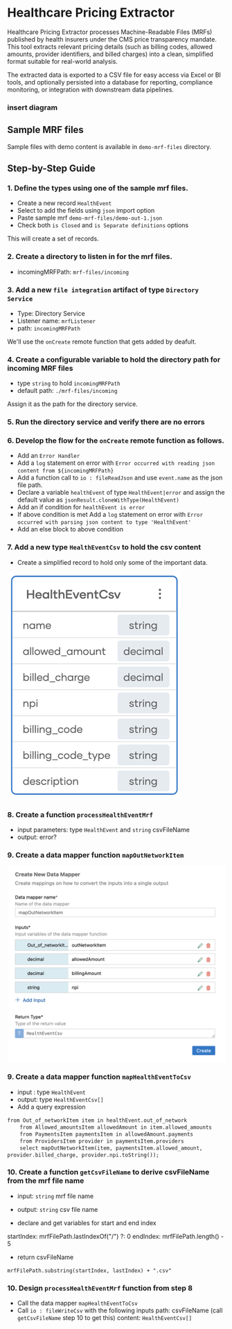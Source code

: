 # Healthcare Pricing Extractor

Healthcare Pricing Extractor processes Machine-Readable Files (MRFs) published by health insurers under the CMS price transparency mandate. This tool extracts relevant pricing details (such as billing codes, allowed amounts, provider identifiers, and billed charges) into a clean, simplified format suitable for real-world analysis.

The extracted data is exported to a CSV file for easy access via Excel or BI tools, and optionally persisted into a database for reporting, compliance monitoring, or integration with downstream data pipelines.

### insert diagram

## Sample MRF files

Sample files with demo content is available in `demo-mrf-files` directory.

## Step-by-Step Guide

### 1. Define the types using one of the sample mrf files. 

- Create a new record `HealthEvent`
- Select to add the fields using `json` import option
- Paste sample mrf `demo-mrf-files/demo-out-1.json`
- Check both `is Closed` and `is Separate definitions` options

This will create a set of records.

### 2. Create a directory to listen in for the mrf files.

- incomingMRFPath: `mrf-files/incoming`

### 3. Add a new `file integration` artifact of type `Directory Service`

- Type:  Directory Service
- Listener name: `mrfListener`
- path: `incomingMRFPath`

We'll use the `onCreate` remote function that gets added by deafult.

### 4. Create a configurable variable to hold the directory path for incoming MRF files
- type `string` to hold `incomingMRFPath`
- default path: `./mrf-files/incoming`

Assign it as the path for the directory service.

### 5. Run the directory service and verify there are no errors

### 6. Develop the flow for the `onCreate` remote function as follows.

- Add an `Error Handler`
- Add a `log` statement on error with `Error occurred with reading json content from ${incomingMRFPath}`
- Add a function call to `io : fileReadJson` and use `event.name` as the json file path.
- Declare a variable `healthEvent` of type `HealthEvent|error` and assign the default value as `jsonResult.cloneWithType(HealthEvent)`
- Add an if condition for `healthEvent is error`
- If above condition is met Add a `log` statement on error with `Error occurred with parsing json content to type 'HealthEvent'`
- Add an else block to above condition

### 7. Add a new type `HealthEventCsv` to hold the csv content

- Create a simplified record to hold only some of the important data.

![alt text](image.png)

### 8. Create a function `processHealthEventMrf`

- input parameters:  type `HealthEvent` and `string` csvFileName
- output: error?

### 9. Create a data mapper function `mapOutNetworkItem`

![alt text](datamapper-img.png)

### 9. Create a data mapper function `mapHealthEventToCsv`

- input : type `HealthEvent`
- output: type `HealthEventCsv[]`
- Add a query expression

```
from Out_of_networkItem item in healthEvent.out_of_network
    from Allowed_amountsItem allowedAmount in item.allowed_amounts
    from PaymentsItem paymentsItem in allowedAmount.payments
    from ProvidersItem provider in paymentsItem.providers
    select mapOutNetworkItem(item, paymentsItem.allowed_amount, provider.billed_charge, provider.npi.toString());
```

### 10. Create a function `getCsvFileName` to derive csvFileName from the mrf file name
 
- input: `string` mrf file name
- output: `string` csv file name

- declare and get variables for start and end index

startIndex: mrfFilePath.lastIndexOf("/") ?: 0
endIndex: mrfFilePath.length() - 5

- return csvFileName

```
mrfFilePath.substring(startIndex, lastIndex) + ".csv"
```

### 10. Design `processHealthEventMrf` function from step 8

- Call the data mapper `mapHealthEventToCsv`
- Call `io : fileWriteCsv` with the following inputs
    path: csvFileName (call `getCsvFileName` step 10 to get this)
    content: `HealthEventCsv[]`
